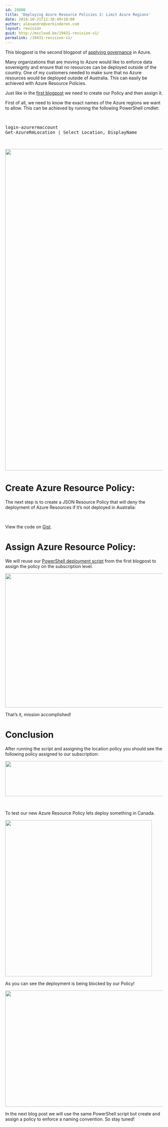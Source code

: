 ```yaml
---
id: 19880
title: 'Deploying Azure Resource Policies 2: Limit Azure Regions'
date: 2018-10-21T12:38:49+10:00
author: alexandre@verkinderen.com
layout: revision
guid: http://mscloud.be/19431-revision-v1/
permalink: /19431-revision-v1/
---
```

This blogpost is the second blogpost of [applying governance](http://www.mscloud.be/deploying-azure-resource-policies/) in Azure.

Many organizations that are moving to Azure would like to enforce data sovereignty and ensure that no resources can be deployed outside of the country. One of my customers needed to make sure that no Azure resources would be deployed outside of Australia. This can easily be achieved with Azure Resource Policies.

Just like in the [first blogpost](http://www.mscloud.be/deploying-azure-resource-policies/) we need to create our Policy and then assign it.

First of all, we need to know the exact names of the Azure regions we want to allow. This can be achieved by running the following PowerShell cmdlet:

&nbsp;

<pre class="lang:ps decode:true">login-azurermaccount
Get-AzureRmLocation | Select Location, DisplayName</pre>

&nbsp;

[<img class="alignnone size-large wp-image-19441" src="http://www.mscloud.be/wp-content/uploads/2017/05/locations-759x1024.png" alt="" width="759" height="1024" srcset="/wp-content/uploads/2017/05/locations-759x1024.png 759w, /wp-content/uploads/2017/05/locations-222x300.png 222w, /wp-content/uploads/2017/05/locations-768x1036.png 768w, /wp-content/uploads/2017/05/locations.png 1391w" sizes="(max-width: 759px) 100vw, 759px" />](http://www.mscloud.be/wp-content/uploads/2017/05/locations.png)

# Create Azure Resource Policy:

The next step is to create a JSON Resource Policy that will deny the deployment of Azure Resources if it’s not deployed in Australia:

&nbsp;

<div class="oembed-gist">
  <noscript>
    View the code on <a href="https://gist.github.com/averkinderen/19991babc3d15b599c3fa6001d80b234">Gist</a>.
  </noscript>
</div>

# Assign Azure Resource Policy:

We will reuse our [PowerShell deployment script](https://gist.github.com/averkinderen/df7bb438bd9908af73c0deb25879d654) from the first blogpost to assign the policy on the subscription level.

[<img class="alignnone size-large wp-image-19461" src="http://www.mscloud.be/wp-content/uploads/2017/05/Policydeployment-1024x569.png" alt="" width="768" height="427" srcset="/wp-content/uploads/2017/05/Policydeployment-1024x569.png 1024w, /wp-content/uploads/2017/05/Policydeployment-300x167.png 300w, /wp-content/uploads/2017/05/Policydeployment-768x427.png 768w" sizes="(max-width: 768px) 100vw, 768px" />](http://www.mscloud.be/wp-content/uploads/2017/05/Policydeployment.png)

That’s it, mission accomplished!

# Conclusion

After running the script and assigning the location policy you should see the following policy assigned to our subscription:

[<img class="alignnone size-large wp-image-19481" src="http://www.mscloud.be/wp-content/uploads/2017/05/subpolicies-1024x149.png" alt="" width="768" height="112" srcset="/wp-content/uploads/2017/05/subpolicies-1024x149.png 1024w, /wp-content/uploads/2017/05/subpolicies-300x44.png 300w, /wp-content/uploads/2017/05/subpolicies-768x112.png 768w" sizes="(max-width: 768px) 100vw, 768px" />](http://www.mscloud.be/wp-content/uploads/2017/05/subpolicies.png)

&nbsp;

To test our new Azure Resource Policy lets deploy something in Canada.

[<img class="alignnone size-full wp-image-19491" src="http://www.mscloud.be/wp-content/uploads/2017/05/canada.png" alt="" width="469" height="498" srcset="/wp-content/uploads/2017/05/canada.png 469w, /wp-content/uploads/2017/05/canada-283x300.png 283w" sizes="(max-width: 469px) 100vw, 469px" />](http://www.mscloud.be/wp-content/uploads/2017/05/canada.png)

As you can see the deployment is being blocked by our Policy!

[<img class="alignnone size-large wp-image-19511" src="http://www.mscloud.be/wp-content/uploads/2017/05/locationerror-1024x493.png" alt="" width="768" height="370" srcset="/wp-content/uploads/2017/05/locationerror-1024x493.png 1024w, /wp-content/uploads/2017/05/locationerror-300x145.png 300w, /wp-content/uploads/2017/05/locationerror-768x370.png 768w, /wp-content/uploads/2017/05/locationerror-330x160.png 330w" sizes="(max-width: 768px) 100vw, 768px" />](http://www.mscloud.be/wp-content/uploads/2017/05/locationerror.png)

In the next blog post we will use the same PowerShell script but create and assign a policy to enforce a naming convention. So stay tuned!